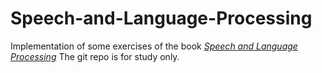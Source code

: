 # Speech-and-Language-Processing

Implementation of some exercises of the book *[Speech and Language Processing](http://web.stanford.edu/~jurafsky/slp3/)*
The git repo is for study only. 
